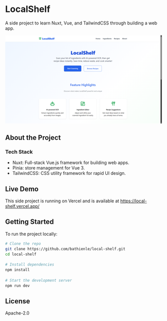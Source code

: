 # LocalShelf

A side project to learn Nuxt, Vue, and TailwindCSS through building a web app.

![Project Screenshot](./.github/images/LocalShelf.png)

## About the Project

### Tech Stack

- Nuxt: Full-stack Vue.js framework for building web apps.
- Pinia: store management for Vue 3.
- TailwindCSS: CSS utility framework for rapid UI design.

## Live Demo

This side project is running on Vercel and is available at <https://local-shelf.vercel.app/>

## Getting Started

To run the project locally:

```bash
# Clone the repo
git clone https://github.com/bathienle/local-shelf.git
cd local-shelf

# Install dependencies
npm install

# Start the development server
npm run dev
```

## License

Apache-2.0
